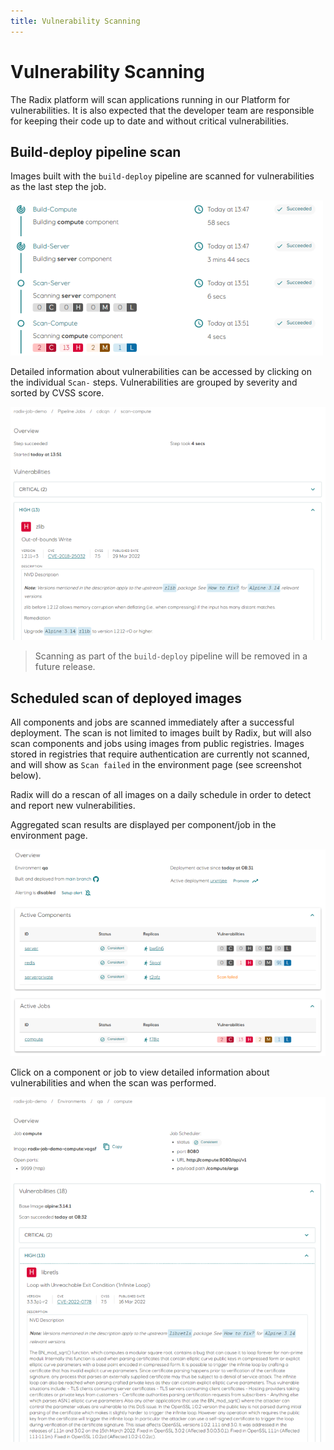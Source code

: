 ```yaml
---
title: Vulnerability Scanning
---
```


# Vulnerability Scanning

The Radix platform will scan applications running in our Platform for vulnerabilities. It is also expected that the developer team are responsible for keeping their code up to date and without critical vulnerabilities.

## Build-deploy pipeline scan

Images built with the `build-deploy` pipeline are scanned for vulnerabilities as the last step the job.

![Scan Steps](./scan-build-deploy.png "Scan Steps")

Detailed information about vulnerabilities can be accessed by clicking on the individual `Scan-` steps. Vulnerabilities are grouped by severity and sorted by CVSS score.

![Scan Step Details](./scan-build-deploy-details.png "Scan Step Details")

> Scanning as part of the `build-deploy` pipeline will be removed in a future release.

## Scheduled scan of deployed images

All components and jobs are scanned immediately after a successful deployment. The scan is not limited to images built by Radix, but will also scan components and jobs using images from public registries. Images stored in registries that require authentication are currently not scanned, and will show as `Scan failed` in the environment page (see screenshot below).

Radix will do a rescan of all images on a daily schedule in order to detect and report new vulnerabilities.

Aggregated scan results are displayed per component/job in the environment page.

![Scan Environment Overview](./scan-environment.png "Scan Environment Overview")

Click on a component or job to view detailed information about vulnerabilities and when the scan was performed.

![Scan Component Details](./scan-component-details.png "Scan Component Details")

